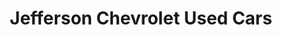 ---
title: "Jefferson Chevrolet Used Cars"
url: /detroit/jefferson-chevrolet-used-cars/
shop: car
---